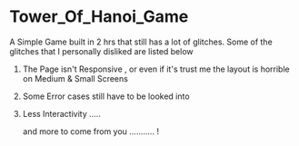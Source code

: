 # Tower_Of_Hanoi_Game

A Simple Game built in 2 hrs that still has a lot of glitches. 
Some of the glitches that I personally disliked are listed below


1) The Page isn't Responsive , or even if it's trust me the layout is horrible on Medium & Small Screens 
2) Some Error cases still have to be looked into
3) Less Interactivity .....

   and more to come from you ........... !
